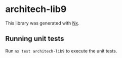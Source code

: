 # architech-lib9

This library was generated with [Nx](https://nx.dev).

## Running unit tests

Run `nx test architech-lib9` to execute the unit tests.
